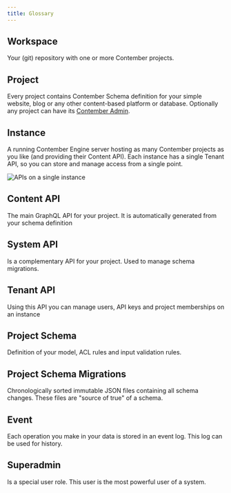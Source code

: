 ```yaml
---
title: Glossary
---
```


## **Workspace**
Your (git) repository with one or more Contember projects.

## **Project**
Every project contains Contember Schema definition for your simple website, blog or any other content-based platform or database. Optionally any project can have its [Contember Admin](admin/overview.md).

## **Instance**
A running Contember Engine server hosting as many Contember projects as you like (and providing their Content API). Each instance has a single Tenant API, so you can store and manage access from a single point.

![APIs on a single instance](/assets/single-instance.svg)

## **Content API**
The main GraphQL API for your project. It is automatically generated from your schema definition

## **System API**
Is a complementary API for your project. Used to manage schema migrations. 

## **Tenant API**
Using this API you can manage users, API keys and project memberships on an instance

## **Project Schema**
Definition of your model, ACL rules and input validation rules.

## **Project Schema Migrations**
Chronologically sorted immutable JSON files containing all schema changes. These files are "source of true" of a schema.

## **Event**
Each operation you make in your data is stored in an event log. This log can be used for history.

## **Superadmin**
Is a special user role. This user is the most powerful user of a system.


<!--
ADD MODEL SCHEMA, ACL RULES, INPUT VALIDATION RULES
ADD ENTITY
UNIFY TERMINOLOGY "DATA MODEL" vs. "CONTENT SCHEMA" vs. "MODEL SCHEMA"
-->

